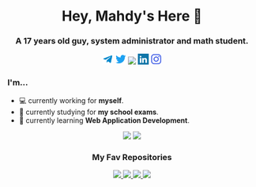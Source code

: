 <h1 align="center">Hey, Mahdy's Here 👋</h1>
<h3 align="center">A 17 years old guy, system administrator and math student.</h3>
<p align="center">
  <a href="https://telegram.me/MahdyMirzade" target="blank"><img src="assets/icons/telegram.svg" alt="xtenzq" width="22px" /></a>
  <a href="https://twitter.com/MahdyMirzade" target="blank"><img src="assets/icons/twitter.svg" alt="xtenzq" width="22px" /></a>
  <img src="https://komarev.com/ghpvc/?username=mahdymirzade&label=Views&color=ff79c6&style=flat">
  <a href="https://linkedin.com/in/MahdyMirzade" target="blank"><img src="assets/icons/linkedin.svg" alt="xtenzq" width="22px" /></a>
  <a href="https://instagram.com/MahdyMirzade" target="blank"><img src="assets/icons/instagram.svg" alt="xtenzq" width="22px" /></a>
</p>

### I'm...
- 💻 currently working for **myself**.
- 📕 currently studying for **my school exams**.
- 🌱 currently learning **Web Application Development**.

<p align="center">
  <img src="https://github-readme-stats.vercel.app/api?username=mahdymirzade&show_icons=true&theme=blue-green&bg_color=00000000&hide=bg-color&hide_border=true">
  <img src="https://github-readme-stats.vercel.app/api/top-langs/?username=mahdymirzade&theme=blue-green&layout=compact&bg_color=00000000&hide=bg-color&hide_border=true">
</p>

<h3 align="center">My Fav Repositories</h1>

<p align="center">
  <a href="https://github.com/mahdymirzade/dotfiles">
    <img src="https://github-readme-stats.vercel.app/api/pin/?username=mahdymirzade&repo=dotfiles&theme=blue-green&bg_color=00000000&hide=bg-color&hide_border=true">
  </a>
  <a href="https://github.com/mahdymirzade/easymacos">
    <img src="https://github-readme-stats.vercel.app/api/pin/?username=mahdymirzade&repo=easymacos&theme=blue-green&bg_color=00000000&hide=bg-color&hide_border=true">
  </a>
  <a href="https://github.com/mahdymirzade/botlib">
    <img src="https://github-readme-stats.vercel.app/api/pin/?username=mahdymirzade&repo=botlib&theme=blue-green&bg_color=00000000&hide=bg-color&hide_border=true">
  </a>
  <a href="https://github.com/mahdymirzade/lmddgtfy">
    <img src="https://github-readme-stats.vercel.app/api/pin/?username=mahdymirzade&repo=lmddgtfy&theme=blue-green&bg_color=00000000&hide=bg-color&hide_border=true">
  </a>
</p>
